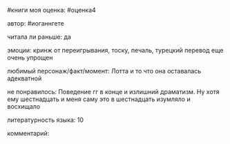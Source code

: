 #книги 
моя оценка: #оценка4 

автор: #иоганнгете

читала ли раньше: да

эмоции: кринж от переигрывания, тоску, печаль, турецкий перевод еще очень упрощен

любимый персонаж/факт/момент:
Лотта и то что она оставалась адекватной

не понравилось:
Поведение гг в конце и излишний драматизм. Ну хотя ему шестнадцать и меня саму это в шестнадцать изумляло и восхищало 

литературность языка: 10

комментарий:

